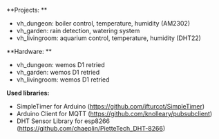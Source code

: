 **Projects: **
 - vh_dungeon: boiler control, temperature, humidity (AM2302) 
 - vh_garden: rain detection, watering system 
 - vh_livingroom: aquarium control, temperature, humidity (DHT22)

**Hardware: **
 - vh_dungeon: wemos D1 retried
 - vh_garden: wemos D1 retried
 - vh_livingroom: wemos D1 retried


**Used libraries:**
 - SimpleTimer for Arduino (https://github.com/jfturcot/SimpleTimer)
 - Arduino Client for MQTT (https://github.com/knolleary/pubsubclient)
 - DHT Sensor Library for esp8266 (https://github.com/chaeplin/PietteTech_DHT-8266)
 
